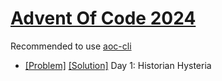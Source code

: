 # [Advent Of Code 2024](https://adventofcode.com/2024/)

Recommended to use [aoc-cli](https://github.com/scarvalhojr/aoc-cli)

- [[Problem]](https://adventofcode.com/2024/day/1) [[Solution]](src/Day01.kt) Day 1: Historian Hysteria
